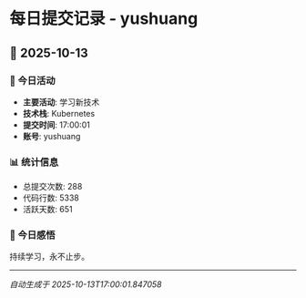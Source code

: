 # 每日提交记录 - yushuang

## 📅 2025-10-13

### 🎯 今日活动
- **主要活动**: 学习新技术
- **技术栈**: Kubernetes
- **提交时间**: 17:00:01
- **账号**: yushuang

### 📊 统计信息
- 总提交次数: 288
- 代码行数: 5338
- 活跃天数: 651

### 💭 今日感悟
持续学习，永不止步。

---
*自动生成于 2025-10-13T17:00:01.847058*
